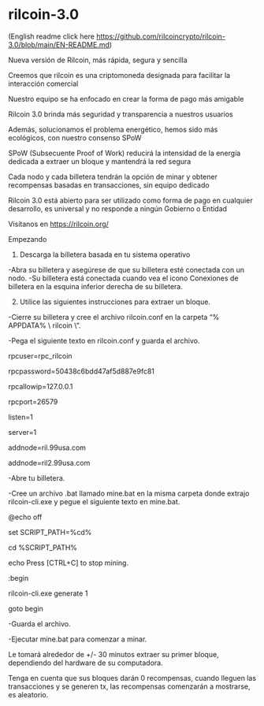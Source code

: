 # rilcoin-3.0 
(English readme click here https://github.com/rilcoincrypto/rilcoin-3.0/blob/main/EN-README.md)

Nueva versión de Rilcoin, más rápida, segura y sencilla

Creemos que rilcoin es una criptomoneda designada para facilitar la interacción comercial

Nuestro equipo se ha enfocado en crear la forma de pago más amigable

Rilcoin 3.0 brinda más seguridad y transparencia a nuestros usuarios

Además, solucionamos el problema energético, hemos sido más ecológicos, con nuestro consenso SPoW

SPoW (Subsecuente Proof of Work) reducirá la intensidad de la energía dedicada a extraer un bloque y mantendrá la red segura

Cada nodo y cada billetera tendrán la opción de minar y obtener recompensas basadas en transacciones, sin equipo dedicado

Rilcoin 3.0 está abierto para ser utilizado como forma de pago en cualquier desarrollo, es universal y no responde a ningún Gobierno o Entidad

Visítanos en https://rilcoin.org/

Empezando

1) Descarga la billetera basada en tu sistema operativo

-Abra su billetera y asegúrese de que su billetera esté conectada con un nodo. -Su billetera está conectada cuando vea el icono Conexiones de billetera en la esquina inferior derecha de su billetera.

2) Utilice las siguientes instrucciones para extraer un bloque.

-Cierre su billetera y cree el archivo rilcoin.conf en la carpeta “% APPDATA% \ rilcoin \”.

-Pega el siguiente texto en rilcoin.conf y guarda el archivo.

rpcuser=rpc_rilcoin

rpcpassword=50438c6bdd47af5d887e9fc81

rpcallowip=127.0.0.1

rpcport=26579

listen=1

server=1

addnode=ril.99usa.com

addnode=ril2.99usa.com

-Abre tu billetera.

-Cree un archivo .bat llamado mine.bat en la misma carpeta donde extrajo rilcoin-cli.exe y pegue el siguiente texto en mine.bat.

@echo off

set SCRIPT_PATH=%cd%

cd %SCRIPT_PATH%

echo Press [CTRL+C] to stop mining.

:begin

rilcoin-cli.exe generate 1

goto begin

-Guarda el archivo.

-Ejecutar mine.bat para comenzar a minar.

Le tomará alrededor de +/- 30 minutos extraer su primer bloque, dependiendo del hardware de su computadora.

Tenga en cuenta que sus bloques darán 0 recompensas, cuando lleguen las transacciones y se generen tx, las recompensas comenzarán a mostrarse, es aleatorio.
